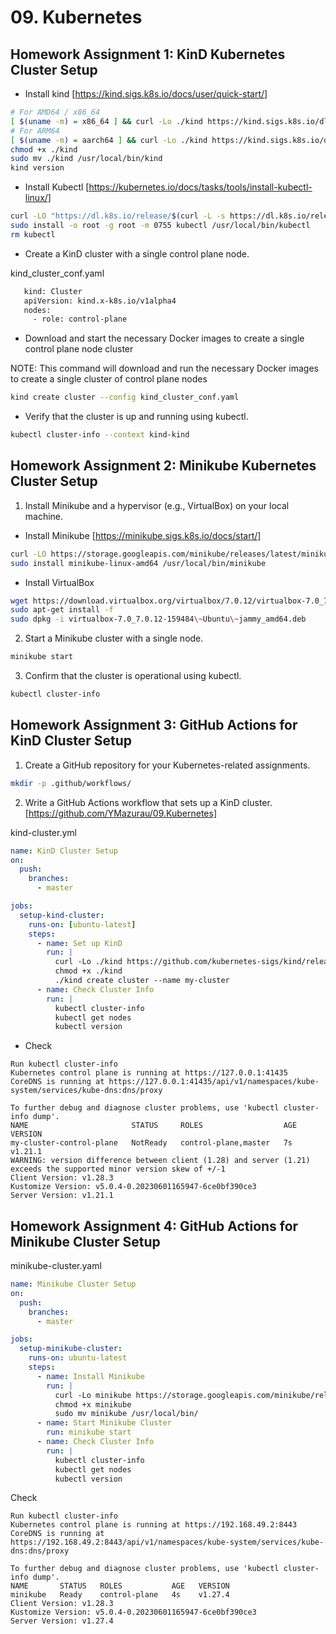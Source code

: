 # 09. Kubernetes

## Homework Assignment 1: KinD Kubernetes Cluster Setup

* Install kind   [https://kind.sigs.k8s.io/docs/user/quick-start/]
```bash
# For AMD64 / x86_64
[ $(uname -m) = x86_64 ] && curl -Lo ./kind https://kind.sigs.k8s.io/dl/v0.20.0/kind-linux-amd64
# For ARM64
[ $(uname -m) = aarch64 ] && curl -Lo ./kind https://kind.sigs.k8s.io/dl/v0.20.0/kind-linux-arm64
chmod +x ./kind
sudo mv ./kind /usr/local/bin/kind
kind version
```


* Install Kubectl  [https://kubernetes.io/docs/tasks/tools/install-kubectl-linux/]
```bash
curl -LO "https://dl.k8s.io/release/$(curl -L -s https://dl.k8s.io/release/stable.txt)/bin/linux/amd64/kubectl"
sudo install -o root -g root -m 0755 kubectl /usr/local/bin/kubectl
rm kubectl
```

* Create a KinD cluster with a single control plane node.

kind_cluster_conf.yaml
```bash
   kind: Cluster
   apiVersion: kind.x-k8s.io/v1alpha4
   nodes:
     - role: control-plane
```

* Download and start the necessary Docker images to create a single control plane node cluster

NOTE: This command will download and run the necessary Docker images to create a single cluster of control plane nodes
```bash
kind create cluster --config kind_cluster_conf.yaml
```

* Verify that the cluster is up and running using kubectl.
```bash
kubectl cluster-info --context kind-kind
```


## Homework Assignment 2: Minikube Kubernetes Cluster Setup

1. Install Minikube and a hypervisor (e.g., VirtualBox) on your local machine.

* Install Minikube [https://minikube.sigs.k8s.io/docs/start/]
```bash
curl -LO https://storage.googleapis.com/minikube/releases/latest/minikube-linux-amd64
sudo install minikube-linux-amd64 /usr/local/bin/minikube
```

* Install VirtualBox
```bash
wget https://download.virtualbox.org/virtualbox/7.0.12/virtualbox-7.0_7.0.12-159484\~Ubuntu\~jammy_amd64.deb
sudo apt-get install -f
sudo dpkg -i virtualbox-7.0_7.0.12-159484\~Ubuntu\~jammy_amd64.deb
```

2. Start a Minikube cluster with a single node.
```bash
minikube start
```

3. Confirm that the cluster is operational using kubectl.
```bash
kubectl cluster-info
```


## Homework Assignment 3: GitHub Actions for KinD Cluster Setup

1. Create a GitHub repository for your Kubernetes-related assignments.
```bash
mkdir -p .github/workflows/
```

2. Write a GitHub Actions workflow that sets up a KinD cluster.  [https://github.com/YMazurau/09.Kubernetes]

kind-cluster.yml
```yaml
name: KinD Cluster Setup
on:
  push:
    branches:
      - master

jobs:
  setup-kind-cluster:
    runs-on: [ubuntu-latest]
    steps:
      - name: Set up KinD
        run: |
          curl -Lo ./kind https://github.com/kubernetes-sigs/kind/releases/download/v0.11.1/kind-linux-amd64
          chmod +x ./kind
          ./kind create cluster --name my-cluster
      - name: Check Cluster Info
        run: | 
          kubectl cluster-info
          kubectl get nodes
          kubectl version
```

* Check
```
Run kubectl cluster-info
Kubernetes control plane is running at https://127.0.0.1:41435
CoreDNS is running at https://127.0.0.1:41435/api/v1/namespaces/kube-system/services/kube-dns:dns/proxy

To further debug and diagnose cluster problems, use 'kubectl cluster-info dump'.
NAME                       STATUS     ROLES                  AGE   VERSION
my-cluster-control-plane   NotReady   control-plane,master   7s    v1.21.1
WARNING: version difference between client (1.28) and server (1.21) exceeds the supported minor version skew of +/-1
Client Version: v1.28.3
Kustomize Version: v5.0.4-0.20230601165947-6ce0bf390ce3
Server Version: v1.21.1
```

## Homework Assignment 4: GitHub Actions for Minikube Cluster Setup

minikube-cluster.yaml
```yaml
name: Minikube Cluster Setup
on:
  push:
    branches:
      - master

jobs:
  setup-minikube-cluster:
    runs-on: ubuntu-latest
    steps:
      - name: Install Minikube
        run: |
          curl -Lo minikube https://storage.googleapis.com/minikube/releases/latest/minikube-linux-amd64
          chmod +x minikube
          sudo mv minikube /usr/local/bin/
      - name: Start Minikube Cluster
        run: minikube start
      - name: Check Cluster Info
        run: |
          kubectl cluster-info
          kubectl get nodes
          kubectl version
```

Check
```
Run kubectl cluster-info
Kubernetes control plane is running at https://192.168.49.2:8443
CoreDNS is running at https://192.168.49.2:8443/api/v1/namespaces/kube-system/services/kube-dns:dns/proxy

To further debug and diagnose cluster problems, use 'kubectl cluster-info dump'.
NAME       STATUS   ROLES           AGE   VERSION
minikube   Ready    control-plane   4s    v1.27.4
Client Version: v1.28.3
Kustomize Version: v5.0.4-0.20230601165947-6ce0bf390ce3
Server Version: v1.27.4
```

